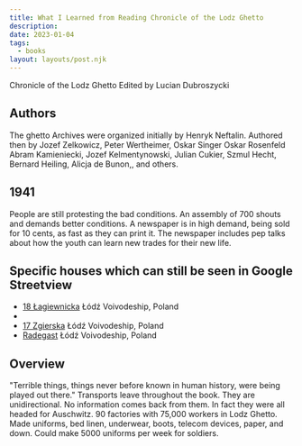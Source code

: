 ```yaml
---
title: What I Learned from Reading Chronicle of the Lodz Ghetto
description:
date: 2023-01-04
tags:
  - books
layout: layouts/post.njk
---
```

Chronicle of the Lodz Ghetto Edited by Lucian Dubroszycki  

## Authors
The ghetto Archives were organized initially by Henryk Neftalin.  Authored then by Jozef Zelkowicz, Peter Wertheimer, Oskar Singer Oskar Rosenfeld Abram Kamieniecki, Jozef Kelmentynowski, Julian Cukier, Szmul Hecht, Bernard Heiling, Alicja de Bunon,, and others.

##  1941
People are still protesting the bad conditions. An assembly of 700 shouts and demands better conditions. 
A newspaper is in high demand, being sold for 10 cents, as fast as they can print it.  The newspaper includes pep talks about how the youth can learn new trades for their new life.  

## Specific houses which can still be seen in Google Streetview
* <a href="https://www.google.com/maps/@51.7861015,19.4543339,3a,75y,283.6h,114.02t/data=!3m6!1e1!3m4!1sS5wlVlK9uHCPAbfcUMvy7w!2e0!7i16384!8i8192"> 18 Łagiewnicka</a> Łódź Voivodeship, Poland <br/>
*  
* <a href="https://www.google.com/maps/@51.7853053,19.4528025,3a,62.4y,254.5h,111.73t/data=!3m6!1e1!3m4!1sIUB8qdUOVTe1wL5bwWGtEg!2e0!7i16384!8i8192"> 17 Zgierska</a> Łódź Voivodeship, Poland <br/>
* <a href="https://www.google.com/maps/@51.8019173,19.4803533,3a,41.5y,71.9h,89.52t/data=!3m8!1e1!3m6!1sAF1QipOieI3bRHEXdFAfyRwZkMa3BfwRIXaGvtBob_LD!2e10!3e11!6shttps:%2F%2Flh5.googleusercontent.com%2Fp%2FAF1QipOieI3bRHEXdFAfyRwZkMa3BfwRIXaGvtBob_LD%3Dw203-h100-k-no-pi0-ya272.46942-ro-0-fo100!7i8192!8i4096"> Radegast</a> Łódź Voivodeship, Poland <br/>


## Overview
"Terrible things, things never before known in human history, were being played out there."
Transports leave throughout the book. They are unidirectional. No information comes back from them. In fact they were all headed for Auschwitz. 
90 factories with 75,000 workers in Lodz Ghetto.
Made uniforms, bed linen, underwear, boots, telecom devices, paper, and down.
Could make 5000 uniforms per week for soldiers.

 
